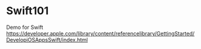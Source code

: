 # Swift101
Demo for Swift
https://developer.apple.com/library/content/referencelibrary/GettingStarted/DevelopiOSAppsSwift/index.html
